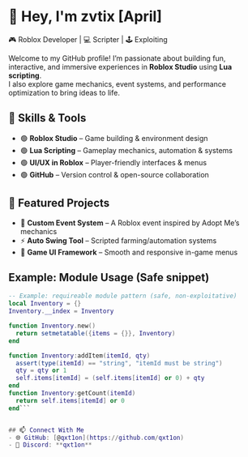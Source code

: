 # 👋 Hey, I'm zvtix [April]

🎮 Roblox Developer | 💻 Scripter | 🕹️ Exploiting

Welcome to my GitHub profile! I’m passionate about building fun, interactive, and immersive experiences in **Roblox Studio** using **Lua scripting**.  
I also explore game mechanics, event systems, and performance optimization to bring ideas to life.  


## 🚀 Skills & Tools
- 🟢 **Roblox Studio** – Game building & environment design  
- 🟢 **Lua Scripting** – Gameplay mechanics, automation & systems  
- 🟢 **UI/UX in Roblox** – Player-friendly interfaces & menus  
- 🟢 **GitHub** – Version control & open-source collaboration  


## 📌 Featured Projects
- 🔨 **Custom Event System** – A Roblox event inspired by Adopt Me’s mechanics  
- ⚡ **Auto Swing Tool** – Scripted farming/automation systems  
- 🎨 **Game UI Framework** – Smooth and responsive in-game menus  


## Example: Module Usage (Safe snippet)
```lua
-- Example: requireable module pattern (safe, non-exploitative)
local Inventory = {}
Inventory.__index = Inventory

function Inventory.new()
  return setmetatable({items = {}}, Inventory)
end

function Inventory:addItem(itemId, qty)
  assert(type(itemId) == "string", "itemId must be string")
  qty = qty or 1
  self.items[itemId] = (self.items[itemId] or 0) + qty
end
function Inventory:getCount(itemId)
  return self.items[itemId] or 0
end```


## 📫 Connect With Me
- 🌐 GitHub: [@qxt1on](https://github.com/qxt1on)  
- 💬 Discord: **qxt1on**
